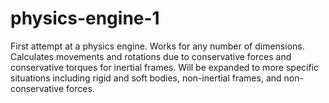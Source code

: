 # physics-engine-1
First attempt at a physics engine. Works for any number of dimensions. Calculates movements and rotations due to conservative forces and conservative torques for inertial frames. Will be expanded to more specific situations including rigid and soft bodies, non-inertial frames, and non-conservative forces.
